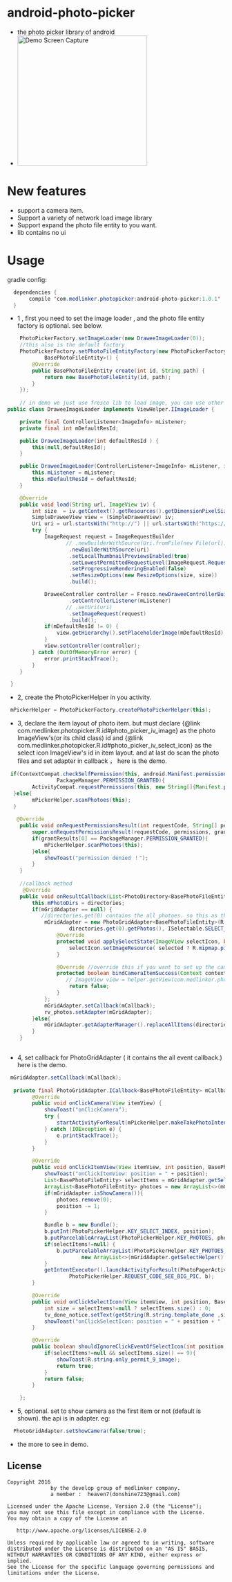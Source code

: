 # android-photo-picker
- the photo picker library  of android
- <img src="/photo_picker_2.gif" alt="Demo Screen Capture" width="300px" />

# New features
- support a camera item. 
- Support a variety of network load image library
- Support expand the photo file entity to you want.
- lib contains no ui 

# Usage

gradle config:
``` java
  dependencies {
       compile 'com.medlinker.photopicker:android-photo-picker:1.0.1'
  }
```
   
-  1 , first you need to set the image loader , and the  photo file entity 
   factory is optional. see below.
``` java
    PhotoPickerFactory.setImageLoader(new DraweeImageLoader(0));
    //this also is the default factory
    PhotoPickerFactory.setPhotoFileEntityFactory(new PhotoPickerFactory.IPhotoFileEntityFactory<
            BasePhotoFileEntity>() {
        @Override
        public BasePhotoFileEntity create(int id, String path) {
            return new BasePhotoFileEntity(id, path);
        }
    });
    
    // in demo we just use fresco lib to load image, you can use other library.
public class DraweeImageLoader implements ViewHelper.IImageLoader {

    private final ControllerListener<ImageInfo> mListener;
    private final int mDefaultResId;

    public DraweeImageLoader(int defaultResId ) {
        this(null,defaultResId);
    }

    public DraweeImageLoader(ControllerListener<ImageInfo> mListener, int defaultResId ) {
        this.mListener = mListener;
        this.mDefaultResId = defaultResId;
    }

    @Override
    public void load(String url, ImageView iv) {
        int size  = iv.getContext().getResources().getDimensionPixelSize(R.dimen.photo_size);
        SimpleDraweeView view = (SimpleDraweeView) iv;
        Uri uri = url.startsWith("http://") || url.startsWith("https://") ? Uri.parse(url) : Uri.fromFile(new File(url));
        try {
            ImageRequest request = ImageRequestBuilder
                   // .newBuilderWithSource(Uri.fromFile(new File(url)))
                    .newBuilderWithSource(uri)
                    .setLocalThumbnailPreviewsEnabled(true)
                    .setLowestPermittedRequestLevel(ImageRequest.RequestLevel.FULL_FETCH)
                    .setProgressiveRenderingEnabled(false)
                    .setResizeOptions(new ResizeOptions(size, size))
                    .build();

            DraweeController controller = Fresco.newDraweeControllerBuilder()
                    .setControllerListener(mListener)
                   // .setUri(uri)
                    .setImageRequest(request)
                    .build();
            if(mDefaultResId != 0) {
                view.getHierarchy().setPlaceholderImage(mDefaultResId);
            }
            view.setController(controller);
        } catch (OutOfMemoryError error) {
            error.printStackTrace();
        }
    }

 }
```
- 2, create the PhotoPickerHelper in you activity.
``` java
 mPickerHelper = PhotoPickerFactory.createPhotoPickerHelper(this);
 ```
 
- 3, declare the item layout of photo item. but must declare
 {@link com.medlinker.photopicker.R.id#photo_picker_iv_image} as the photo ImageView's(or its child class) id
 and {@link com.medlinker.photopicker.R.id#photo_picker_iv_select_icon} as the select icon
 ImageView's id in item layout. 
 and at last do scan the photo files and set adapter in callback ， here is the demo.
``` java
 if(ContextCompat.checkSelfPermission(this, android.Manifest.permission.WRITE_EXTERNAL_STORAGE) !=
                PackageManager.PERMISSION_GRANTED){
        ActivityCompat.requestPermissions(this, new String[]{Manifest.permission.WRITE_EXTERNAL_STORAGE}, 100);
  }else{
        mPickerHelper.scanPhotoes(this);
  }
  
   @Override
    public void onRequestPermissionsResult(int requestCode, String[] permissions, int[] grantResults) {
        super.onRequestPermissionsResult(requestCode, permissions, grantResults);
        if(grantResults[0] == PackageManager.PERMISSION_GRANTED){
            mPickerHelper.scanPhotoes(this);
        }else{
            showToast("permission denied ！");
        }
    }
    
    //callback method 
     @Override
    public void onResultCallback(List<PhotoDirectory<BasePhotoFileEntity>> directories) {
        this.mPhotoDirs = directories;
        if(mGridAdapter == null) {
           //directories.get(0) contains the all photoes. so this as the whole directory.
            mGridAdapter = new PhotoGridAdapter<BasePhotoFileEntity>(R.layout.item_photo,
                    directories.get(0).getPhotos(), ISelectable.SELECT_MODE_MULTI) {
                @Override
                protected void applySelectState(ImageView selectIcon, boolean selected) {
                    selectIcon.setImageResource( selected ? R.mipmap.pic_check_select : R.mipmap.pic_check_normal);
                }

                @Override //override this if you want to set up the camera item(the first item)
                protected boolean bindCameraItemSuccess(Context context, int position, ViewHelper helper) {
                   // ImageView view = helper.getView(com.medlinker.photopicker.R.id.photo_picker_iv_select_icon);
                    return false;
                }
            };
            mGridAdapter.setCallback(mCallback);
            rv_photos.setAdapter(mGridAdapter);
        }else{
            mGridAdapter.getAdapterManager().replaceAllItems(directories.get(0).getPhotos());
        }
    }
        
```
- 4, set callback for PhotoGridAdapter ( it contains the all event callback.)
 here is the demo.
``` java
 mGridAdapter.setCallback(mCallback);
 
  private final PhotoGridAdapter.ICallback<BasePhotoFileEntity> mCallback = new PhotoGridAdapter.ICallback<BasePhotoFileEntity>() {
        @Override
        public void onClickCamera(View itemView) {
            showToast("onClickCamera");
            try {
                startActivityForResult(mPickerHelper.makeTakePhotoIntent(), PhotoPickerHelper.REQUEST_TAKE_PHOTO);
            } catch (IOException e) {
                e.printStackTrace();
            }
        }

        @Override
        public void onClickItemView(View itemView, int position, BasePhotoFileEntity item) {
            showToast("onClickItemView: position = " + position);
            List<BasePhotoFileEntity> selectItems = mGridAdapter.getSelectHelper().getSelectedItems();
            ArrayList<BasePhotoFileEntity> photoes = new ArrayList<>(mGridAdapter.getAdapterManager().getItems());
            if(mGridAdapter.isShowCamera()){
                photoes.remove(0);
                position -= 1;
            }

            Bundle b = new Bundle();
            b.putInt(PhotoPickerHelper.KEY_SELECT_INDEX, position);
            b.putParcelableArrayList(PhotoPickerHelper.KEY_PHOTOES, photoes);
            if(selectItems!=null) {
                b.putParcelableArrayList(PhotoPickerHelper.KEY_PHOTOES_SELECTED,
                        new ArrayList<>(mGridAdapter.getSelectHelper().getSelectedItems()));
            }
            getIntentExecutor().launchActivityForResult(PhotoPagerActivity.class,
                    PhotoPickerHelper.REQUEST_CODE_SEE_BIG_PIC, b);
        }

        @Override
        public void onClickSelectIcon(View itemView, int position, BasePhotoFileEntity item,List<BasePhotoFileEntity> selectItems){
            int size = selectItems!=null ? selectItems.size() : 0;
            tv_done_notice.setText(getString(R.string.template_done ,size));
            showToast("onClickSelectIcon: position = " + position + " ,size = " + size);
        }

        @Override
        public boolean shouldIgnoreClickEventOfSelectIcon(int position, BasePhotoFileEntity item,List<BasePhotoFileEntity> selectItems) {
            if(selectItems!=null && selectItems.size() == 9){
                showToast(R.string.only_permit_9_image);
                return true;
            }
            return false;
        }

    };

```
- 5, optional. set to show camera as the first item or not (default is shown). the api is in adapter. eg:
``` java
  PhotoGridAdapter.setShowCamera(false/true);
```

- the more to see in demo.


## License

    Copyright 2016   
                  by the develop group of medlinker company.
                  a member :  heaven7(donshine723@gmail.com)

    Licensed under the Apache License, Version 2.0 (the "License");
    you may not use this file except in compliance with the License.
    You may obtain a copy of the License at

       http://www.apache.org/licenses/LICENSE-2.0

    Unless required by applicable law or agreed to in writing, software
    distributed under the License is distributed on an "AS IS" BASIS,
    WITHOUT WARRANTIES OR CONDITIONS OF ANY KIND, either express or implied.
    See the License for the specific language governing permissions and
    limitations under the License.
